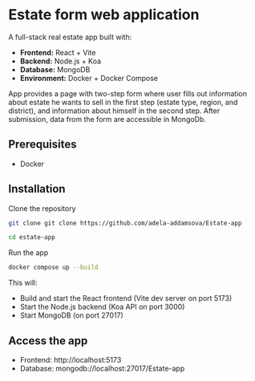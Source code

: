 # Estate form web application
A full-stack real estate app built with:
 - __Frontend:__ React + Vite
 - __Backend:__ Node.js + Koa
 - __Database:__ MongoDB
 - __Environment:__ Docker + Docker Compose

App provides a page with two-step form where user fills out information about estate he wants to sell in the first step (estate type, region, and district), and information about himself in the second step. After submission, data from the form are accessible in MongoDb.

## Prerequisites
 - Docker
 
## Installation
Clone the repository 
```bash
git clone git clone https://github.com/adela-addamsova/Estate-app
```
```bash
cd estate-app
```

Run the app
```bash
docker compose up --build
```
This will:
- Build and start the React frontend (Vite dev server on port 5173)
- Start the Node.js backend (Koa API on port 3000)
- Start MongoDB (on port 27017)


## Access the app 
- Frontend: http://localhost:5173
- Database: mongodb://localhost:27017/Estate-app
